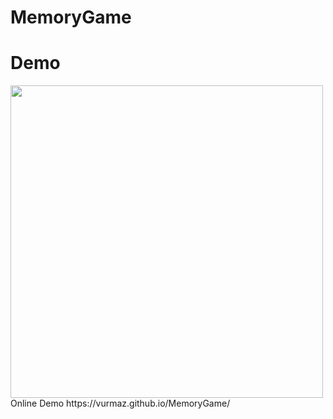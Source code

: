 # MemoryGame

# Demo
<img src="https://i.imgur.com/COsvUer.png" width="500" />
Online Demo  https://vurmaz.github.io/MemoryGame/
